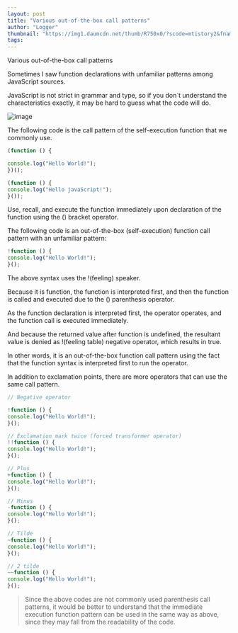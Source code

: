 ```yaml
---
layout: post
title: "Various out-of-the-box call patterns"
author: "Logger"
thumbnail: "https://img1.daumcdn.net/thumb/R750x0/?scode=mtistory2&fname=https%3A%2F%2Ft1.daumcdn.net%2Fcfile%2Ftistory%2F26074036569487F31D"
tags: 
---
```



Various out-of-the-box call patterns

Sometimes I saw function declarations with unfamiliar patterns among JavaScript sources.

JavaScript is not strict in grammar and type, so if you don`t understand the characteristics exactly, it may be hard to guess what the code will do.

![image](https://t1.daumcdn.net/cfile/tistory/26074036569487F31D)

The following code is the call pattern of the self-execution function that we commonly use.

```js
(function () {

console.log("Hello World!");
})();

(function () {
console.log("Hello javaScript!");
}());
```

Use, recall, and execute the function immediately upon declaration of the function using the () bracket operator.

The following code is an out-of-the-box (self-execution) function call pattern with an unfamiliar pattern:

```js
!function () {
console.log("Hello World!");
}();
```

The above syntax uses the !(feeling) speaker.

Because it is function, the function is interpreted first, and then the function is called and executed due to the () parenthesis operator.

As the function declaration is interpreted first, the operator operates, and the function call is executed immediately.

And because the returned value after function is undefined, the resultant value is denied as !(feeling table) negative operator, which results in true.

In other words, it is an out-of-the-box function call pattern using the fact that the function syntax is interpreted first to run the operator.

In addition to exclamation points, there are more operators that can use the same call pattern.

```js
// Negative operator

!function () {
console.log("Hello World!");
}();

// Exclamation mark twice (forced transformer operator)
!!function () {
console.log("Hello World!");
}();

// Plus
+function () {
console.log("Hello World!");
}();

// Minus
-function () {
console.log("Hello World!");
}();

// Tilde
~function () {
console.log("Hello World!");
}();

// 2 tilde
~~function () {
console.log("Hello World!");
}();
```

> Since the above codes are not commonly used parenthesis call patterns, it would be better to understand that the immediate execution function pattern can be used in the same way as above, since they may fall from the readability of the code.